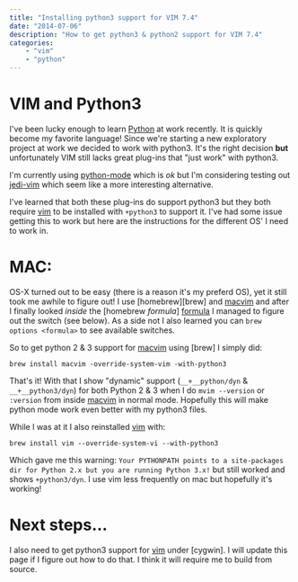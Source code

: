 ```yaml
---
title: "Installing python3 support for VIM 7.4"
date: "2014-07-06"
description: "How to get python3 & python2 support for VIM 7.4"
categories:
    - "vim"
    - "python"
---
```

# VIM and Python3

I've been lucky enough to learn [Python][python] at work recently. It is
quickly become my favorite language! Since we're starting a new exploratory
project at work we decided to work with python3. It's the right decision
__but__ unfortunately VIM still lacks great plug-ins that "just work" with
python3.

I'm currently using [python-mode][pymode] which is _ok_ but I'm considering
testing out [jedi-vim][jedi] which seem like a more interesting alternative.

I've learned that both these plug-ins do support python3 but they both require
[vim] to be installed with `+python3` to support it. I've had some issue
getting this to work but here are the instructions for the different OS' I need
to work in.

# MAC:

OS-X turned out to be easy (there is a reason it's my preferd OS), yet it still
took me awhile to figure out! I use [homebrew][brew] and [macvim][macvim] and
after I finally looked _inside_ the [homebrew _formula_] [formula] I managed to
figure out the switch (see below). As a side not I also learned you can `brew
options <formula>` to see available switches.

So to get python 2 & 3 support for [macvim] using [brew] I simply did:

```
brew install macvim -override-system-vim -with-python3
```

That's it! With that I show "dynamic" support (`__+__python/dyn` &
`__+__python3/dyn`) for both Python 2 & 3 when I do `mvim --version` or
`:version` from inside [macvim] in normal mode. Hopefully this will make python
mode work even better with my python3 files.

While I was at it I also reinstalled [vim] with:

```
brew install vim --override-system-vi --with-python3
```

Which gave me this warning: `Your PYTHONPATH points to a site-packages dir for
Python 2.x but you are running Python 3.x!` but still worked and shows
`+python3/dyn`. I use vim less frequently on mac but hopefully it's working!

# Next steps...

I also need to get python3 support for [vim] under [cygwin]. I will update this
page if I figure out how to do that. I think it will require me to build from
source.


[python]:http://www.python.org
[pymode]:https://github.com/klen/python-mode
[jedi]: https://github.com/davidhalter/jedi-vim
[vim]: http://www.vim.org
[formula]: https://github.com/Homebrew/homebrew/blob/master/Library/Formula/macvim.rb
[macvim]: https://github.com/b4winckler/macvim
